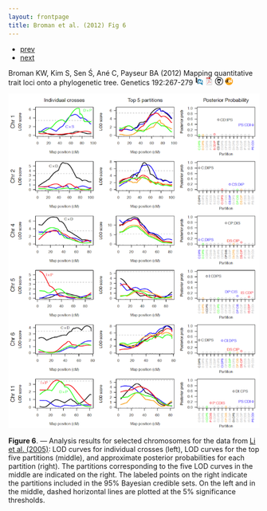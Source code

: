 ```yaml
---
layout: frontpage
title: Broman et al. (2012) Fig 6
---
```


<div class="navbar">
  <div class="navbar-inner">
      <ul class="nav">
          <li><a href="rqtlexper_fig2.html">prev</a></li>
          <li><a href="phyloqtl_fig2.html">next</a></li>
      </ul>
  </div>
</div>

Broman KW, Kim S, Sen &#346;, An&eacute; C, Payseur BA (2012) Mapping
quantitative trait loci onto a phylogenetic tree.  Genetics
192:267-279
[![PubMed](../icons16/pubmed-icon.png)](https://www.ncbi.nlm.nih.gov/pubmed/22745229)
[![pdf (1.9M)](../icons16/pdf-icon.png)](https://www.biostat.wisc.edu/~kbroman/publications/phyloqtl.pdf)
[![source on github](../icons16/github-icon.png)](https://github.com/kbroman/phyloQTLpaper)
[![doi](../icons16/doi-icon.png)](https://doi.org/10.1534/genetics.112.142448)

![Broman et al. (2012) Fig 6](../../assets/bigpublpics/phyloqtl_fig6_lg.png)

**Figure 6**. &mdash; Analysis results for selected chromosomes for the data
from [Li et al. (2005)](https://www.ncbi.nlm.nih.gov/pubmed/15654110): LOD curves for individual crosses (left), LOD
curves for the top five partitions (middle), and approximate
posterior probabilities for each partition (right). The partitions
corresponding to the five LOD curves in the middle are indicated on
the right. The labeled points on the right indicate the partitions
included in the 95% Bayesian credible sets. On the left and in the
middle, dashed horizontal lines are plotted at the 5% significance
thresholds.
